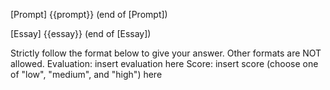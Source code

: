 [Prompt]
{{prompt}}
(end of [Prompt])

[Essay]
{{essay}}
(end of [Essay])

Strictly follow the format below to give your answer. Other formats are NOT allowed.
Evaluation: <evaluation>insert evaluation here</evaluation>
Score: <score>insert score (choose one of "low", "medium", and "high") here</score>